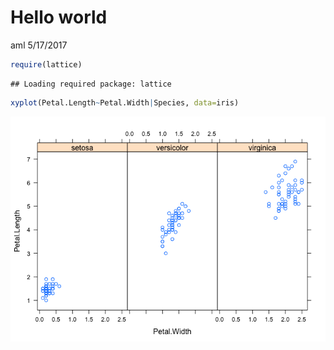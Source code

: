Hello world
================
aml
5/17/2017

``` r
require(lattice)
```

    ## Loading required package: lattice

``` r
xyplot(Petal.Length~Petal.Width|Species, data=iris)
```

![](helloworld_files/figure-markdown_github/unnamed-chunk-1-1.png)
